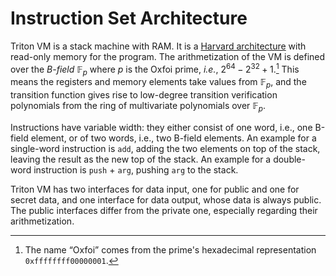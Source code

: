 # Instruction Set Architecture

Triton VM is a stack machine with RAM.
It is a [Harvard architecture](https://en.wikipedia.org/wiki/Harvard_architecture) with read-only memory for the program.
The arithmetization of the VM is defined over the *B-field* $\mathbb{F}_p$ where $p$ is the Oxfoi prime, _i.e._, $2^{64}-2^{32}+1$.[^oxfoi]
This means the registers and memory elements take values from $\mathbb{F}_p$, and the transition function gives rise to low-degree transition verification polynomials from the ring of multivariate polynomials over $\mathbb{F}_p$.

Instructions have variable width:
they either consist of one word, i.e., one B-field element, or of two words, i.e., two B-field elements.
An example for a single-word instruction is `add`, adding the two elements on top of the stack, leaving the result as the new top of the stack.
An example for a double-word instruction is `push` + `arg`, pushing `arg` to the stack.

Triton VM has two interfaces for data input, one for public and one for secret data, and one interface for data output, whose data is always public.
The public interfaces differ from the private one, especially regarding their arithmetization.

[^oxfoi]: The name “Oxfoi” comes from the prime's hexadecimal representation `0xffffffff00000001`.
